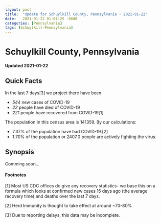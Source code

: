 ```yaml
---
layout: post
title:  "Update for Schuylkill County, Pennsylvania - 2021-01-22"
date:   2021-01-22 01:01:29 -0600
categories: [Pennsylvania]
tags: [Schuylkill-Pennsylvania]
---
```


# Schuylkill County, Pennsylvania
#### Updated 2021-01-22

## Quick Facts

In the last 7 days[3] we project there have been
- *544* new cases of COVID-19
- *22* people have died of COVID-19
- *221* people have recovered from COVID-19[1]

The population in this census area is 141359. By our calculations:
- 7.37% of the population have had COVID-19.[2]
- 1.70% of the population or 2407.0 people are actively fighting the virus.

## Synopsis

Comming soon...


#### Footnotes

[1] Most US CDC offices do give any recovery statistics- we base this on a formula which looks at confirmed new cases
15 days ago (the average recovery time) and deaths over the last 7 days.

[2] Herd Immunity is thought to take effect at around ~70-80%

[3] Due to reporting delays, this data may be incomplete.
 
    